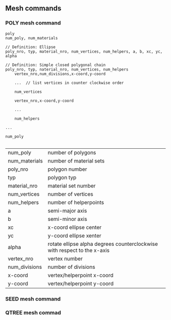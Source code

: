 
## Mesh commands

### POLY mesh command

```
poly
num_poly, num_materials

// Definition: Ellipse
poly_nro, typ, material_nro, num_vertices, num_helpers, a, b, xc, yc, alpha

// Definition: Simple closed polygonal chain
poly_nro, typ, naterial_nro, num_vertices, num_helpers
    vertex_nro,num_divisions,x-coord,y-coord

    ...  // list vertices in counter clockwise order

    num_vertices

    vertex_nro,x-coord,y-coord

    ...

    num_helpers

...

num_poly


```


|   |   |
| --- | --- |
| num_poly | number of polygons |
| num_materials | number of material sets|
| poly_nro | polygon number |
| typ | polygon typ |
| material_nro | material set number |
| num_vertices | number of vertices |
| num_helpers | number of helperpoints |
| a | semi-major axis |
| b | semi-minor axis |
| xc | x-coord ellipse center |
| yc | y-coord ellipse xenter |
| alpha | rotate ellipse alpha degrees counterclockwise with respect to the x-axis |  
| vertex_nro|  vertex number |
|num_divisions| number of divisions |
|x-coord| vertex/helperpoint x-coord |
|y-coord| vertex/helperpoint y-coord |


### SEED mesh command

### QTREE mesh commad
